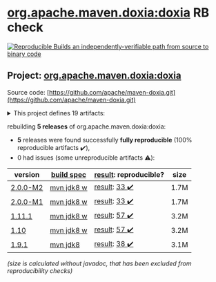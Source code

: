 [org.apache.maven.doxia:doxia](https://search.maven.org/artifact/org.apache.maven.doxia/doxia/) RB check
=======

[![Reproducible Builds](https://reproducible-builds.org/images/logos/rb.svg) an independently-verifiable path from source to binary code](https://reproducible-builds.org/)

## Project: [org.apache.maven.doxia:doxia](https://search.maven.org/artifact/org.apache.maven.doxia/doxia/)

Source code: [https://github.com/apache/maven-doxia.git](https://github.com/apache/maven-doxia.git)

<details><summary>This project defines 19 artifacts:</summary>

* [org.apache.maven.doxia:doxia](https://search.maven.org/artifact/org.apache.maven.doxia/doxia/)
* [org.apache.maven.doxia:doxia-core](https://search.maven.org/artifact/org.apache.maven.doxia/doxia-core/)
* [org.apache.maven.doxia:doxia-logging-api](https://search.maven.org/artifact/org.apache.maven.doxia/doxia-logging-api/)
* [org.apache.maven.doxia:doxia-module-apt](https://search.maven.org/artifact/org.apache.maven.doxia/doxia-module-apt/)
* [org.apache.maven.doxia:doxia-module-confluence](https://search.maven.org/artifact/org.apache.maven.doxia/doxia-module-confluence/)
* [org.apache.maven.doxia:doxia-module-docbook-simple](https://search.maven.org/artifact/org.apache.maven.doxia/doxia-module-docbook-simple/)
* [org.apache.maven.doxia:doxia-module-fml](https://search.maven.org/artifact/org.apache.maven.doxia/doxia-module-fml/)
* [org.apache.maven.doxia:doxia-module-fo](https://search.maven.org/artifact/org.apache.maven.doxia/doxia-module-fo/)
* [org.apache.maven.doxia:doxia-module-itext](https://search.maven.org/artifact/org.apache.maven.doxia/doxia-module-itext/)
* [org.apache.maven.doxia:doxia-module-latex](https://search.maven.org/artifact/org.apache.maven.doxia/doxia-module-latex/)
* [org.apache.maven.doxia:doxia-module-markdown](https://search.maven.org/artifact/org.apache.maven.doxia/doxia-module-markdown/)
* [org.apache.maven.doxia:doxia-module-rtf](https://search.maven.org/artifact/org.apache.maven.doxia/doxia-module-rtf/)
* [org.apache.maven.doxia:doxia-module-twiki](https://search.maven.org/artifact/org.apache.maven.doxia/doxia-module-twiki/)
* [org.apache.maven.doxia:doxia-module-xdoc](https://search.maven.org/artifact/org.apache.maven.doxia/doxia-module-xdoc/)
* [org.apache.maven.doxia:doxia-module-xhtml](https://search.maven.org/artifact/org.apache.maven.doxia/doxia-module-xhtml/)
* [org.apache.maven.doxia:doxia-module-xhtml5](https://search.maven.org/artifact/org.apache.maven.doxia/doxia-module-xhtml5/)
* [org.apache.maven.doxia:doxia-modules](https://search.maven.org/artifact/org.apache.maven.doxia/doxia-modules/)
* [org.apache.maven.doxia:doxia-sink-api](https://search.maven.org/artifact/org.apache.maven.doxia/doxia-sink-api/)
* [org.apache.maven.doxia:doxia-test-docs](https://search.maven.org/artifact/org.apache.maven.doxia/doxia-test-docs/)
</details>

rebuilding **5 releases** of org.apache.maven.doxia:doxia:
- **5** releases were found successfully **fully reproducible** (100% reproducible artifacts :heavy_check_mark:),
- 0 had issues (some unreproducible artifacts :warning:):

| version | [build spec](/BUILDSPEC.md) | [result](https://reproducible-builds.org/docs/jvm/): reproducible? | size |
| -- | --------- | ------ | -- |
| [2.0.0-M2](https://search.maven.org/artifact/org.apache.maven.doxia/doxia/2.0.0-M2/pom) | [mvn jdk8 w](doxia-2.0.0-M2.buildspec) | [result](doxia-module-markdown-2.0.0-M2.buildinfo): [33 :heavy_check_mark: ](doxia-module-markdown-2.0.0-M2.buildcompare) | 1.7M |
| [2.0.0-M1](https://search.maven.org/artifact/org.apache.maven.doxia/doxia/2.0.0-M1/pom) | [mvn jdk8 w](doxia-2.0.0-M1.buildspec) | [result](doxia-module-markdown-2.0.0-M1.buildinfo): [33 :heavy_check_mark: ](doxia-module-markdown-2.0.0-M1.buildcompare) | 1.7M |
| [1.11.1](https://search.maven.org/artifact/org.apache.maven.doxia/doxia/1.11.1/pom) | [mvn jdk8 w](doxia-1.11.1.buildspec) | [result](doxia-module-markdown-1.11.1.buildinfo): [57 :heavy_check_mark: ](doxia-module-markdown-1.11.1.buildcompare) | 3.2M |
| [1.10](https://search.maven.org/artifact/org.apache.maven.doxia/doxia/1.10/pom) | [mvn jdk8 w](doxia-1.10.buildspec) | [result](doxia-module-markdown-1.10.buildinfo): [57 :heavy_check_mark: ](doxia-module-markdown-1.10.buildcompare) | 3.2M |
| [1.9.1](https://search.maven.org/artifact/org.apache.maven.doxia/doxia/1.9.1/pom) | [mvn jdk8](doxia-1.9.1.buildspec) | [result](doxia-module-markdown-1.9.1.buildinfo): [38 :heavy_check_mark: ](doxia-module-markdown-1.9.1.buildcompare) | 3.1M |

<i>(size is calculated without javadoc, that has been excluded from reproducibility checks)</i>
